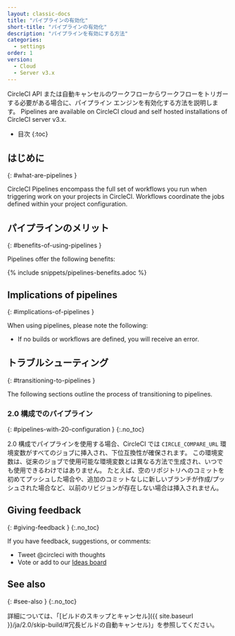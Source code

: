 ```yaml
---
layout: classic-docs
title: "パイプラインの有効化"
short-title: "パイプラインの有効化"
description: "パイプラインを有効にする方法"
categories:
  - settings
order: 1
version:
  - Cloud
  - Server v3.x
---
```


CircleCI API または自動キャンセルのワークフローからワークフローをトリガーする必要がある場合に、パイプライン エンジンを有効化する方法を説明します。 Pipelines are available on CircleCI cloud and self hosted installations of CircleCI server v3.x.

* 目次
{:toc}

## はじめに
{: #what-are-pipelines }

CircleCI Pipelines encompass the full set of workflows you run when triggering work on your projects in CircleCI. Workflows coordinate the jobs defined within your project configuration.

## パイプラインのメリット
{: #benefits-of-using-pipelines }

Pipelines offer the following benefits:

{% include snippets/pipelines-benefits.adoc %}

## Implications of pipelines
{: #implications-of-pipelines }

When using pipelines, please note the following:

- If no builds or workflows are defined, you will receive an error.

## トラブルシューティング
{: #transitioning-to-pipelines }

The following sections outline the process of transitioning to pipelines.

### 2.0 構成でのパイプライン
{: #pipelines-with-20-configuration }
{:.no_toc}

2.0 構成でパイプラインを使用する場合、CircleCI では `CIRCLE_COMPARE_URL` 環境変数がすべてのジョブに挿入され、下位互換性が確保されます。 この環境変数は、従来のジョブで使用可能な環境変数とは異なる方法で生成され、いつでも使用できるわけではありません。 たとえば、空のリポジトリへのコミットを初めてプッシュした場合や、追加のコミットなしに新しいブランチが作成/プッシュされた場合など、以前のリビジョンが存在しない場合は挿入されません。

## Giving feedback
{: #giving-feedback }
{:.no_toc}

If you have feedback, suggestions, or comments:

- Tweet @circleci with thoughts
- Vote or add to our [Ideas board](https://ideas.circleci.com/)

## See also
{: #see-also }
{:.no_toc}

詳細については、「[ビルドのスキップとキャンセル]({{ site.baseurl }}/ja/2.0/skip-build/#冗長ビルドの自動キャンセル)」を参照してください。
